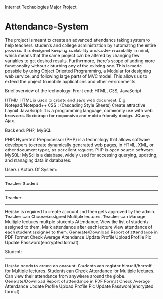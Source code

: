 Internet Technologies Major Project

Attendance-System
=================

The project is meant to create an advanced attendance taking system to help teachers, 
students and college administration by automating the entire process. It is designed keeping 
scalability and code- reusability in mind, which means that the same project can be altered 
by changing few variables to get desired results. Furthermore, there’s scope of adding more 
functionality without disturbing any of the existing one. This is made possible by using 
Object Oriented Programming, a Modular for designing web service, and following large 
parts of MVC model. This allows us to extend the project to mobile applications and other environments.


Brief overview of the technology:
Front end: HTML, CSS, JavaScript

HTML: HTML is used to create and save web document. E.g. Notepad/Notepad++
CSS : (Cascading Style Sheets) Create attractive Layout
JavaScript: it is a programming language, commonly use with web browsers.
Bootstrap : for responsive and mobile friendly design.
JQuery.
Ajax.

Back end: PHP, MySQL

PHP: Hypertext Preprocessor (PHP) is a technology that allows software developers to create dynamically generated web pages, in HTML, XML, or other document types, as per client request. PHP is open source software.
MySQL: MySql is a database, widely used for accessing querying, updating, and managing data in databases.



Users / Actors Of System:

**************
Teacher
Student
**************

Teacher:
*******
He/she is required to create account and then gets approved by the admin.
Teacher can Choose/assigned Multiple lectures.
Teacher can Manage Multiple lectures multiple students Attendance.
View the list of students assigned to them.
Mark attendance after each lecture
View attendance of each student assigned to them.
Generate/Download Report of attendance in PDF Format
Check Average Attendance
Update Profile
Upload Profile Pic
Update Password(encrypted format)


Student:
*******
He/she needs to create an account.
Students can register himself/herself for Multiple lectures.
Students can Check Attendance for Multiple lectures.
Can view their attendance from anywhere around the globe.
Generate/Download Report of attendance in PDF Format
Check Average Attendance
Update Profile
Upload Profile Pic
Update Password(encrypted format)



